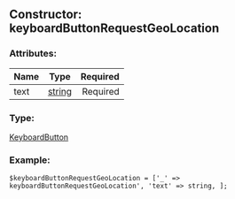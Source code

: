 ## Constructor: keyboardButtonRequestGeoLocation  

### Attributes:

| Name     |    Type       | Required |
|----------|:-------------:|---------:|
|text|[string](../types/string.md) | Required|
### Type: 

[KeyboardButton](../types/KeyboardButton.md)
### Example:

```
$keyboardButtonRequestGeoLocation = ['_' => keyboardButtonRequestGeoLocation', 'text' => string, ];
```